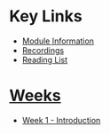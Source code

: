 # Key Links
- [Module Information](https://canvas.sussex.ac.uk/courses/31028/pages/module-information)
- [Recordings](https://sussex.cloud.panopto.eu/Panopto/Pages/Sessions/List.aspx?embedded=1&nomobileprompt=true#folderID=%22d4805707-0576-4d13-9b0d-b0c000d75db9%22)
- [Reading List](https://sussex.leganto.exlibrisgroup.com/leganto/nui/lists/20810223540002461?auth=SAML)

# [Weeks](https://canvas.sussex.ac.uk/courses/31028/modules)
- [Week 1 - Introduction](https://github.com/LukeBirkett/study-planner/tree/main/825G5_Adaptive_Systems/week_1)
